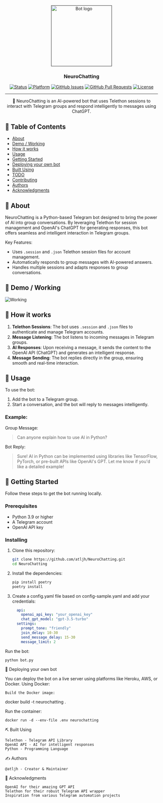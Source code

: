 <p align="center">
  <a href="" rel="noopener">
    <img width=200px height=200px src="https://i.imgur.com/FxL5qM0.jpg" alt="Bot logo">
  </a>
</p>

<h3 align="center">NeuroChatting</h3>

<div align="center">

[![Status](https://img.shields.io/badge/status-active-success.svg)]()
[![Platform](https://img.shields.io/badge/platform-Telegram-blue.svg)](https://telegram.org/)
[![GitHub Issues](https://img.shields.io/github/issues/username/NeuroChatting.svg)](https://github.com/username/NeuroChatting/issues)
[![GitHub Pull Requests](https://img.shields.io/github/issues-pr/username/NeuroChatting.svg)](https://github.com/username/NeuroChatting/pulls)
[![License](https://img.shields.io/badge/license-MIT-blue.svg)](/LICENSE)

</div>

---

<p align="center"> 🤖 NeuroChatting is an AI-powered bot that uses Telethon sessions to interact with Telegram groups and respond intelligently to messages using ChatGPT.
    <br> 
</p>

## 📝 Table of Contents

- [About](#about)
- [Demo / Working](#demo)
- [How it works](#working)
- [Usage](#usage)
- [Getting Started](#getting_started)
- [Deploying your own bot](#deployment)
- [Built Using](#built_using)
- [TODO](../TODO.md)
- [Contributing](../CONTRIBUTING.md)
- [Authors](#authors)
- [Acknowledgments](#acknowledgement)

## 🧐 About <a name = "about"></a>

NeuroChatting is a Python-based Telegram bot designed to bring the power of AI into group conversations. By leveraging Telethon for session management and OpenAI's ChatGPT for generating responses, this bot offers seamless and intelligent interaction in Telegram groups.

Key Features:
- Uses `.session` and `.json` Telethon session files for account management.
- Automatically responds to group messages with AI-powered answers.
- Handles multiple sessions and adapts responses to group conversations.

## 🎥 Demo / Working <a name = "demo"></a>

![Working](https://media.giphy.com/media/20NLMBm0BkUOwNljwv/giphy.gif)

## 💭 How it works <a name = "working"></a>

1. **Telethon Sessions**: The bot uses `.session` and `.json` files to authenticate and manage Telegram accounts.
2. **Message Listening**: The bot listens to incoming messages in Telegram groups.
3. **AI Responses**: Upon receiving a message, it sends the content to the OpenAI API (ChatGPT) and generates an intelligent response.
4. **Message Sending**: The bot replies directly in the group, ensuring smooth and real-time interaction.

## 🎈 Usage <a name = "usage"></a>

To use the bot:
1. Add the bot to a Telegram group.
2. Start a conversation, and the bot will reply to messages intelligently.

### Example:

Group Message:
> Can anyone explain how to use AI in Python?

Bot Reply:
> Sure! AI in Python can be implemented using libraries like TensorFlow, PyTorch, or pre-built APIs like OpenAI's GPT. Let me know if you'd like a detailed example!

## 🏁 Getting Started <a name = "getting_started"></a>

Follow these steps to get the bot running locally.

### Prerequisites

- Python 3.9 or higher
- A Telegram account
- OpenAI API key

### Installing

1. Clone this repository:

   ```bash
   git clone https://github.com/atljh/NeuroChatting.git
   cd NeuroChatting 
   ```
2. Install the dependencies:

    ```bash
    pip install poetry
    poetry install
    ```

3. Create a config.yaml file based on config-sample.yaml and add your credentials:
    ```yaml
      api:
        openai_api_key: "your_openai_key"
        chat_gpt_model: "gpt-3.5-turbo"
      settings:
        prompt_tone: "friendly"
        join_delay: 10-30
        send_message_delay: 15-30
        message_limit: 2
    ```
Run the bot:

    python bot.py

🚀 Deploying your own bot <a name = "deployment"></a>

You can deploy the bot on a live server using platforms like Heroku, AWS, or Docker.
Using Docker:

    Build the Docker image:

docker build -t neurochatting .

Run the container:

    docker run -d --env-file .env neurochatting

⛏️ Built Using <a name = "built_using"></a>

    Telethon - Telegram API Library
    OpenAI API - AI for intelligent responses
    Python - Programming Language

✍️ Authors <a name = "authors"></a>

    @atljh - Creator & Maintainer

🎉 Acknowledgments <a name = "acknowledgement"></a>

    OpenAI for their amazing GPT API
    Telethon for their robust Telegram API wrapper
    Inspiration from various Telegram automation projects